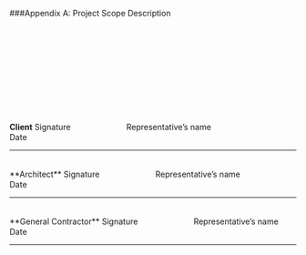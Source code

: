 ###Appendix A: Project Scope Description


<br>
<br>
<br>
<br>
<br>
<br>
<br>
<br>
<br>

**Client**
Signature　　　　　　　Representative’s name　　　　　　　　　Date

---
<br>
**Architect**
Signature　　　　　　　Representative’s name　　　　　　　　　Date

---

<br>
**General Contractor**
Signature　　　　　　　Representative’s name　　　　　　　　　Date

---
